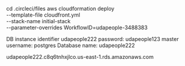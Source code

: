 

cd .circleci/files
aws cloudformation deploy \
--template-file cloudfront.yml \
--stack-name initial-stack \
--parameter-overrides WorkflowID=udapeople-3488383


DB instance identifier
udapeople222
password: udapeople123
master username: postgres
Database name: udapeople222

udapeople222.c8q6tnhxjlco.us-east-1.rds.amazonaws.com